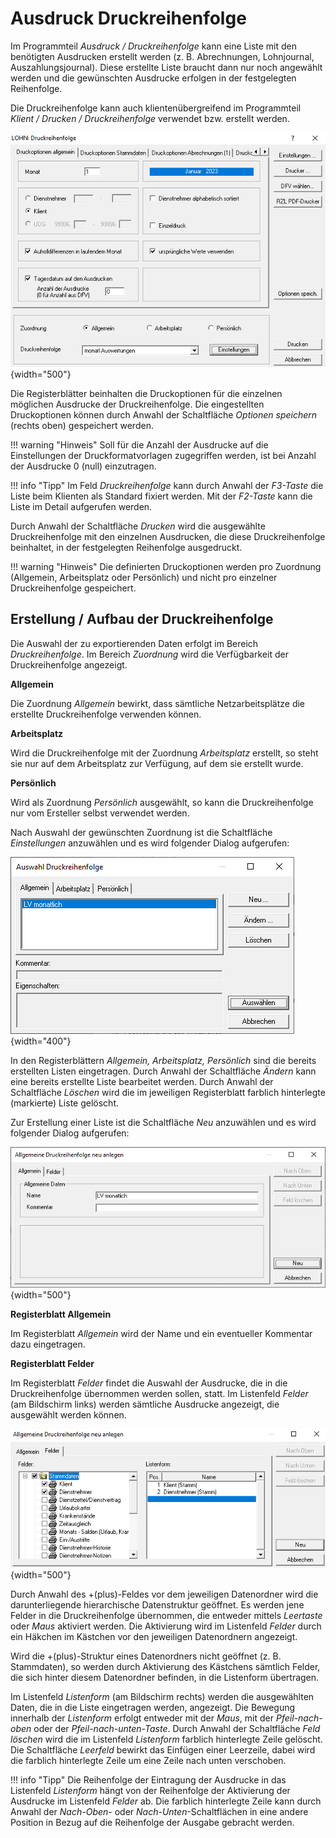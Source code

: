 # Ausdruck Druckreihenfolge

Im Programmteil *Ausdruck / Druckreihenfolge* kann eine Liste mit den benötigten Ausdrucken erstellt werden (z. B. Abrechnungen, Lohnjournal, Auszahlungsjournal). Diese erstellte Liste braucht dann nur noch angewählt werden und die gewünschten Ausdrucke erfolgen in der festgelegten Reihenfolge.

Die Druckreihenfolge kann auch klientenübergreifend im Programmteil *Klient / Drucken / Druckreihenfolge* verwendet bzw. erstellt werden.

![Image](<img/image235.png>){width="500"}

Die Registerblätter beinhalten die Druckoptionen für die einzelnen möglichen Ausdrucke der Druckreihenfolge. Die eingestellten Druckoptionen können durch Anwahl der Schaltfläche *Optionen speichern* (rechts oben) gespeichert werden.

!!! warning "Hinweis"
    Soll für die Anzahl der Ausdrucke auf die Einstellungen der Druckformatvorlagen zugegriffen werden, ist bei Anzahl der Ausdrucke 0 (null) einzutragen.

!!! info "Tipp"
    Im Feld *Druckreihenfolge* kann durch Anwahl der *F3-Taste* die Liste beim Klienten als Standard fixiert werden. Mit der *F2-Taste* kann die Liste im Detail aufgerufen werden.

Durch Anwahl der Schaltfläche *Drucken* wird die ausgewählte Druckreihenfolge mit den einzelnen Ausdrucken, die diese Druckreihenfolge beinhaltet, in der festgelegten Reihenfolge ausgedruckt.

!!! warning "Hinweis"
    Die definierten Druckoptionen werden pro Zuordnung (Allgemein, Arbeitsplatz oder Persönlich) und nicht pro einzelner Druckreihenfolge gespeichert.

## Erstellung / Aufbau der Druckreihenfolge

Die Auswahl der zu exportierenden Daten erfolgt im Bereich *Druckreihenfolge*. Im Bereich *Zuordnung* wird die Verfügbarkeit der Druckreihenfolge angezeigt.

**Allgemein**

Die Zuordnung *Allgemein* bewirkt, dass sämtliche Netzarbeitsplätze die erstellte Druckreihenfolge verwenden können.

**Arbeitsplatz**

Wird die Druckreihenfolge mit der Zuordnung *Arbeitsplatz* erstellt, so steht sie nur auf dem Arbeitsplatz zur Verfügung, auf dem sie erstellt wurde.

**Persönlich**

Wird als Zuordnung *Persönlich* ausgewählt, so kann die Druckreihenfolge nur vom Ersteller selbst verwendet werden.

Nach Auswahl der gewünschten Zuordnung ist die Schaltfläche *Einstellungen* anzuwählen und es wird folgender Dialog aufgerufen:

![Image](<img/image236.png>){width="400"}

In den Registerblättern *Allgemein, Arbeitsplatz, Persönlich* sind die bereits erstellten Listen eingetragen. Durch Anwahl der Schaltfläche *Ändern* kann eine bereits erstellte Liste bearbeitet werden. Durch Anwahl der Schaltfläche *Löschen* wird die im jeweiligen Registerblatt farblich hinterlegte (markierte) Liste gelöscht.

Zur Erstellung einer Liste ist die Schaltfläche *Neu* anzuwählen und es wird folgender Dialog aufgerufen:

![Image](<img/image237.png>){width="500"}

**Registerblatt Allgemein**

Im Registerblatt *Allgemein* wird der Name und ein eventueller Kommentar dazu eingetragen.

**Registerblatt Felder**

Im Registerblatt *Felder* findet die Auswahl der Ausdrucke, die in die Druckreihenfolge übernommen werden sollen, statt. Im Listenfeld *Felder* (am Bildschirm links) werden sämtliche Ausdrucke angezeigt, die ausgewählt werden können.

![Image](<img/image238.png>){width="500"}

Durch Anwahl des +(plus)-Feldes vor dem jeweiligen Datenordner wird die darunterliegende hierarchische Datenstruktur geöffnet. Es werden jene Felder in die Druckreihenfolge übernommen, die entweder mittels *Leertaste* oder *Maus* aktiviert werden. Die Aktivierung wird im Listenfeld *Felder* durch ein Häkchen im Kästchen vor den jeweiligen Datenordnern angezeigt.

Wird die +(plus)-Struktur eines Datenordners nicht geöffnet (z. B. Stammdaten), so werden durch Aktivierung des Kästchens sämtlich Felder, die sich hinter diesem Datenordner befinden, in die Listenform übertragen.

Im Listenfeld *Listenform* (am Bildschirm rechts) werden die ausgewählten Daten, die in die Liste eingetragen werden, angezeigt. Die Bewegung innerhalb der *Listenform* erfolgt entweder mit der *Maus*, mit der *Pfeil-nach-oben* oder der *Pfeil-nach-unten-Taste*. Durch Anwahl der Schaltfläche *Feld löschen* wird die im Listenfeld *Listenform* farblich hinterlegte Zeile gelöscht. Die Schaltfläche *Leerfeld* bewirkt das Einfügen einer Leerzeile, dabei wird die farblich hinterlegte Zeile um eine Zeile nach unten verschoben.

!!! info "Tipp"
    Die Reihenfolge der Eintragung der Ausdrucke in das Listenfeld *Listenform* hängt von der Reihenfolge der Aktivierung der Ausdrucke im Listenfeld *Felder* ab. Die farblich hinterlegte Zeile kann durch Anwahl der *Nach-Oben-* oder *Nach-Unten*-Schaltflächen in eine andere Position in Bezug auf die Reihenfolge der Ausgabe gebracht werden.